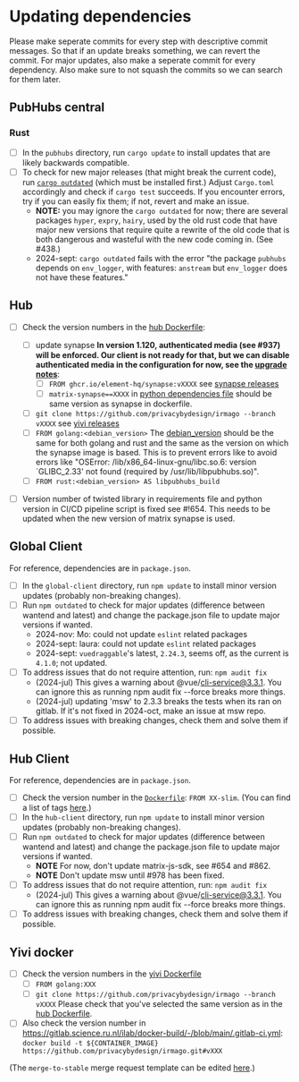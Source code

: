 # Updating dependencies

Please make seperate commits for every step with descriptive commit messages. So that if an update breaks something, we can revert the commit.  For major updates, also make a seperate commit for every dependency.
Also make sure to not squash the commits so we can search for them later.

## PubHubs central
### Rust
 - [ ] In the `pubhubs` directory, run `cargo update` to install updates that are likely backwards compatible. 
 - [ ] To check for new major releases (that might break the current code), run [`cargo outdated`](https://github.com/kbknapp/cargo-outdated) (which must be installed first.) 
   Adjust `Cargo.toml` accordingly and check if `cargo test` succeeds.  If you encounter errors, try if you can easily fix them; if not, revert and make an issue.
     - **NOTE:** you may ignore the `cargo outdated` for now;  there are several packages `hyper`, `expry`, `hairy`, used by the old rust code that have major new versions that require quite a rewrite of the old code that is both dangerous and wasteful with the new code coming in. (See #438.)
     - 2024-sept:  `cargo outdated` fails with the error "the package `pubhubs` depends on `env_logger`, with features: `anstream` but `env_logger` does not have these features."

## Hub
 - [ ] Check the version numbers in the [hub Dockerfile](pubhubs_hub/Dockerfile):
   - [ ] update synapse **In version 1.120, authenticated media (see #937) will be enforced. Our client is not ready for that, but we can disable authenticated media in the configuration for now, see the [upgrade notes](https://element-hq.github.io/synapse/v1.120/upgrade.html#authenticated-media-is-now-enforced-by-default)**:
     - [ ] `FROM ghcr.io/element-hq/synapse:vXXXX` see [synapse releases](https://github.com/element-hq/synapse/releases)
     - [ ] `matrix-synapse==XXXX` in [python dependencies file](pubhubs_hub/requirements.txt) should be same version as synapse in dockerfile. 
   - [ ] `git clone https://github.com/privacybydesign/irmago --branch vXXXX` see [yivi releases](https://github.com/privacybydesign/irmago/releases)
   - [ ] `FROM golang:<debian_version>` The [debian_version](https://www.debian.org/releases/stable/) should be the same for both golang and rust and the same as the version on which the synapse image is based. This is to prevent errors like to avoid errors like "OSError: /lib/x86_64-linux-gnu/libc.so.6: version `GLIBC_2.33' not found (required by /usr/lib/libpubhubs.so)".
   - [ ] `FROM rust:<debian_version> AS libpubhubs_build`
  - [ ] Version number of twisted library in requirements file and python version in CI/CD pipeline script is fixed see #!654. This needs to be updated when the new version of matrix synapse is used. 



## Global Client

For reference, dependencies are in `package.json`.

- [ ] In the `global-client` directory, run `npm update` to install minor version updates (probably non-breaking changes).
- [ ] Run `npm outdated` to check for major updates (difference between wantend and latest) and change the package.json file to update major versions if wanted. 
  - 2024-nov: Mo:  could not update `eslint` related packages
  - 2024-sept: laura:  could not update `eslint` related packages
  - 2024-sept: `vuedraggable`'s latest, `2.24.3`, seems off, as the current is `4.1.0`; not updated.
- [ ] To address issues that do not require attention, run: `npm audit fix`
  - (2024-jul) This gives a warning about @vue/cli-service@3.3.1. You can ignore this as running npm audit fix --force breaks more things.
  - (2024-jul) updating 'msw' to 2.3.3 breaks the tests when its ran on gitlab. If it's not fixed in 2024-oct, make an issue at msw repo.
- [ ] To address issues with breaking changes, check them and solve them if possible.

## Hub Client

For reference, dependencies are in `package.json`.

- [ ] Check the version number in the [`Dockerfile`](hub-client/Dockerfile): `FROM XX-slim`.  (You can find a list of tags [here](https://hub.docker.com/_/node/tags?name=slim).)
- [ ] In the `hub-client` directory, run `npm update` to install minor version updates (probably non-breaking changes).
- [ ] Run `npm outdated` to check for major updates (difference between wantend and latest) and change the package.json file to update major versions if wanted.
  - **NOTE** For now, don't update matrix-js-sdk, see #654 and #862.
  - **NOTE** Don't update msw until #978 has been fixed.
- [ ] To address issues that do not require attention, run: `npm audit fix`
  - (2024-jul) This gives a warning about @vue/cli-service@3.3.1. You can ignore this as running npm audit fix --force breaks more things.
- [ ] To address issues with breaking changes, check them and solve them if possible.

## Yivi docker
 - [ ] Check the version numbers in the [yivi Dockerfile](docker_yivi/Dockerfile)
   - [ ] `FROM golang:XXX`
   - [ ] `git clone https://github.com/privacybydesign/irmago --branch vXXXX` Please check that you've selected the same version as in the [hub Dockerfile](pubhubs_hub/Dockerfile).
 - [ ] Also check the version number in https://gitlab.science.ru.nl/ilab/docker-build/-/blob/main/.gitlab-ci.yml: `docker build -t ${CONTAINER_IMAGE} https://github.com/privacybydesign/irmago.git#vXXX`

  (The `merge-to-stable` merge request template can be edited [here](https://gitlab.science.ru.nl/ilab/pubhubs_canonical/-/edit/main/.gitlab/issue_templates/update-dependencies.md).)

